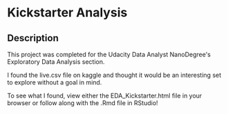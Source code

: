 # Kickstarter Analysis

## Description

This project was completed for the Udacity Data Analyst NanoDegree's Exploratory Data Analysis section.

I found the live.csv file on kaggle and thought it would be an interesting set to explore without a goal in mind.

To see what I found, view either the EDA_Kickstarter.html file in your browser or follow along with the .Rmd file in RStudio!

